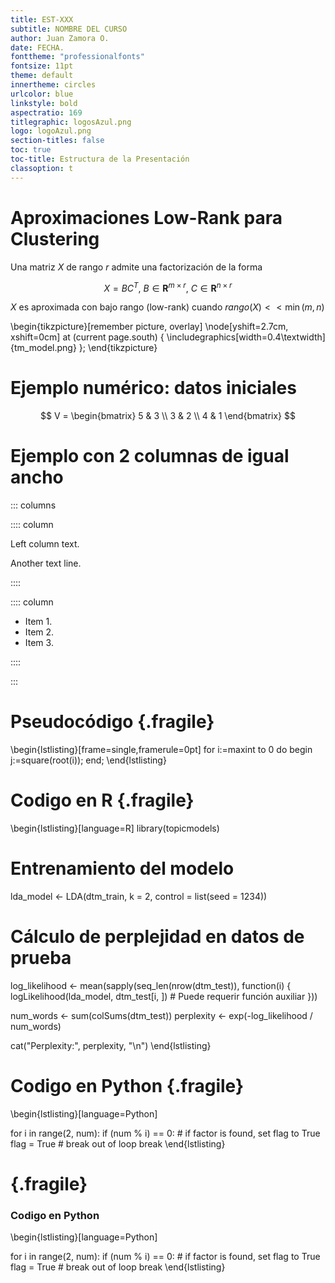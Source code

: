 ```yaml
---
title: EST-XXX
subtitle: NOMBRE DEL CURSO
author: Juan Zamora O.
date: FECHA.
fonttheme: "professionalfonts"
fontsize: 11pt
theme: default
innertheme: circles
urlcolor: blue
linkstyle: bold
aspectratio: 169
titlegraphic: logosAzul.png
logo: logoAzul.png
section-titles: false
toc: true
toc-title: Estructura de la Presentación
classoption: t 
---
```


# Aproximaciones Low-Rank para Clustering

Una matriz $X$ de rango $r$ admite una factorización de la forma

$$X=BC^T, \ B\in\mathbf{R}^{m\times r}, \ C\in\mathbf{R}^{n\times r}$$


$X$ es aproximada con bajo rango (low-rank) cuando $rango(X) << \min(m,n)$

\begin{tikzpicture}[remember picture, overlay]
\node[yshift=2.7cm, xshift=0cm] at (current page.south) 
{
    \includegraphics[width=0.4\textwidth]{tm_model.png}
};
\end{tikzpicture}    


# Ejemplo numérico: datos iniciales

$$
V = \begin{bmatrix}
5 & 3 \\
3 & 2 \\
4 & 1
\end{bmatrix}
$$


# Ejemplo con 2 columnas de igual ancho

::: columns

:::: column

Left column text.

Another text line.

::::

:::: column

- Item 1.
- Item 2.
- Item 3.

::::

:::


# Pseudocódigo {.fragile}

\begin{lstlisting}[frame=single,framerule=0pt]
for i:=maxint to 0 do
begin
    j:=square(root(i));
end;
\end{lstlisting}

# Codigo en R {.fragile}

\begin{lstlisting}[language=R]
library(topicmodels)

# Entrenamiento del modelo
lda_model <- LDA(dtm_train, k = 2, control = list(seed = 1234))

# Cálculo de perplejidad en datos de prueba
log_likelihood <- mean(sapply(seq_len(nrow(dtm_test)), function(i) {
  logLikelihood(lda_model, dtm_test[i, ]) # Puede requerir función auxiliar
}))

num_words <- sum(colSums(dtm_test))
perplexity <- exp(-log_likelihood / num_words)

cat("Perplexity:", perplexity, "\n")
\end{lstlisting}


# Codigo en Python {.fragile}

\begin{lstlisting}[language=Python]

for i in range(2, num):
    if (num % i) == 0:
        # if factor is found, set flag to True
        flag = True
        # break out of loop
        break
\end{lstlisting}


# {.fragile}

### Codigo en Python

\begin{lstlisting}[language=Python]

for i in range(2, num):
    if (num % i) == 0:
        # if factor is found, set flag to True
        flag = True
        # break out of loop
        break
\end{lstlisting}
